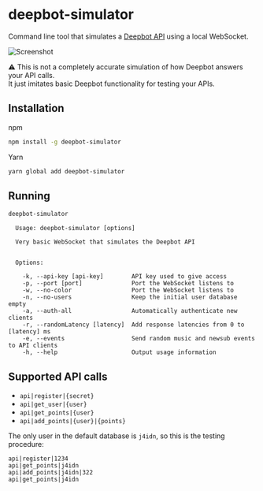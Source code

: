 # deepbot-simulator

Command line tool that simulates a [Deepbot API](https://github.com/DeepBot-API/client-websocket) using a local WebSocket.

![Screenshot](http://i.imgur.com/UlHiRqx.png)

:warning: This is not a completely accurate simulation of how Deepbot answers your API calls.  
It just imitates basic Deepbot functionality for testing your APIs.

## Installation

npm
```bash
npm install -g deepbot-simulator
```

Yarn
```bash
yarn global add deepbot-simulator
```

## Running

```bash
deepbot-simulator
```

```
  Usage: deepbot-simulator [options]

  Very basic WebSocket that simulates the Deepbot API


  Options:

    -k, --api-key [api-key]        API key used to give access
    -p, --port [port]              Port the WebSocket listens to
    -w, --no-color                 Port the WebSocket listens to
    -n, --no-users                 Keep the initial user database empty
    -a, --auth-all                 Automatically authenticate new clients
    -r, --randomLatency [latency]  Add response latencies from 0 to [latency] ms
    -e, --events                   Send random music and newsub events to API clients
    -h, --help                     Output usage information
```


## Supported API calls

- `api|register|{secret}`
- `api|get_user|{user}`
- `api|get_points|{user}`
- `api|add_points|{user}|{points}`

The only user in the default database is `j4idn`, so this is the testing procedure:

```
api|register|1234
api|get_points|j4idn
api|add_points|j4idn|322
api|get_points|j4idn
```